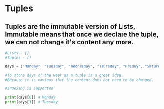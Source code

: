 # Tuples
## Tuples are the immutable version of Lists, Immutable means that once we declare the tuple, we can not change it's content any more.
```python
#Lists - []
#Tuples - ()

days = ("Monday", "Tuesday", "Wednesday", "Thursday", "Friday", "Saturday", "Sunday")

#To store days of the week as a tuple is a great idea.
#Because it is obvious that the content does not need to be changed.

#Indexing is supported

print(days[0]) # Monday
print(days[1]) # Tuesday
```
